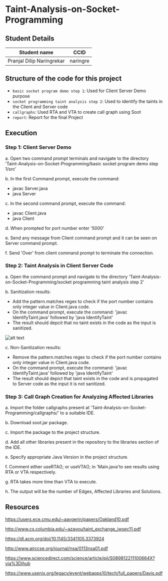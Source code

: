 # Taint-Analysis-on-Socket-Programming

## Student Details
|Student name                |    CCID      |
|----------------------------|--------------|
| Pranjal Dilip Naringrekar  |  naringre    |

## Structure of the code for this project
- `basic socket program demo step 1`: Used for Client Server Demo purpose 
- `socket programming taint analysis step 2`: Used to identify the taints in the Client and Server code
- `callgraphs`: Used RTA and VTA to create call graph using Soot
- `report`: Report for the final Project

## Execution

### Step 1: Client Server Demo

a. Open two command prompt terminals and navigate to the directory 'Taint-Analysis-on-Socket-Programming/basic socket program demo step 1/src'

b. In the first Command prompt, execute the command:
- javac Server.java
- java Server

c. In the second command prompt, execute the command:
- javac Client.java
- java Client

d. When prompted for port number enter '5000'

e. Send any message from Client command prompt and it can be seen on Server command prompt.

f. Send 'Over' from client command prompt to terminate the connection.

### Step 2: Taint Analysis in Client Server Code

a. Open the command prompt and navigate to the directory 'Taint-Analysis-on-Socket-Programming/socket programming taint analysis step 2'

b. Sanitization results:
- Add the pattern.matches regex to check if the port number contains only integer value in Client.java code.
- On the command prompt, execute the command: 'javac IdentifyTaint.java' followed by 'java IdentifyTaint'
- The result should depcit that no taint exists in the code as the input is sanitized.

![alt text](https://github.com/pranjal080598/Taint-Analysis-on-Socket-Programming/issues/1#issue-1074799237)






c. Non-Sanitization results:
- Remove the pattern.matches regex to check if the port number contains only integer value in Client.java code.
- On the command prompt, execute the command: 'javac IdentifyTaint.java' followed by 'java IdentifyTaint'
- The result should depict that taint exists in the code and is propagated to Server code as the input it is not sanitized.

### Step 3: Call Graph Creation for Analyzing Affected Libraries

a. Import the folder callgraphs present at 'Taint-Analysis-on-Socket-Programming/callgraphs/' to a suitable IDE.

b. Download soot.jar package.

c. Import the package to the project structure.

d. Add all other libraries present in the repository to the libraries section of the IDE.

e. Specify appropriate Java Version in the project structure.

f. Comment either useRTA(); or useVTA(); in 'Main.java'to see results using RTA or VTA respectively.

g. RTA takes more time than VTA to execute.

h. The output will be the number of Edges, Affected Libraries and Solutions.

## Resources

https://users.ece.cmu.edu/~aavgerin/papers/Oakland10.pdf

http://www.cs.columbia.edu/~azavou/taint_exchange_iwsec11.pdf

https://dl.acm.org/doi/10.1145/3341105.3373924

http://www.airccse.org/journal/nsa/0113nsa01.pdf

https://www.sciencedirect.com/science/article/pii/S089812211100664X?via%3Dihub

https://www.usenix.org/legacy/event/webapps10/tech/full_papers/Davis.pdf
